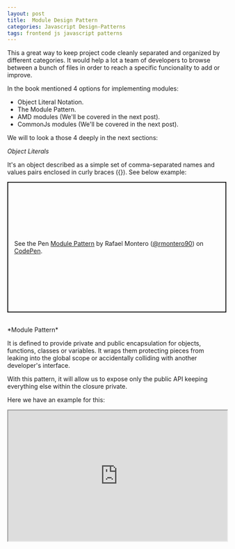 ```yaml
---
layout: post
title:  Module Design Pattern
categories: Javascript Design-Patterns
tags: frontend js javascript patterns
---
```


This a great way to keep project code cleanly separated and organized by different categories. It would help a lot a team of developers to browse between a bunch of files in order to reach a specific funcionality to add or improve.

In the book mentioned 4 options for implementing modules:

- Object Literal Notation.
- The Module Pattern.
- AMD modules (We'll be covered in the next post).
- CommonJs modules (We'll be covered in the next post).

We will to look a those 4 deeply in the next sections:

*Object Literals*

It's an object described as a simple set of comma-separated names and values pairs enclosed in curly braces ({}). See below example:

<p class="codepen" data-height="300" data-default-tab="html,result" data-slug-hash="XWwbWzE" data-editable="true" data-user="rmontero90" style="height: 300px; box-sizing: border-box; display: flex; align-items: center; justify-content: center; border: 2px solid; margin: 1em 0; padding: 1em;">
  <span>See the Pen <a href="https://codepen.io/rmontero90/pen/XWwbWzE">
  Module Pattern</a> by Rafael Montero (<a href="https://codepen.io/rmontero90">@rmontero90</a>)
  on <a href="https://codepen.io">CodePen</a>.</span>
</p>
<script async src="https://cpwebassets.codepen.io/assets/embed/ei.js"></script>

<br />
*Module Pattern*

It is defined to provide private and public encapsulation for objects, functions, classes or variables. It wraps them protecting pieces from leaking into the global scope or accidentally colliding with another developer's interface. 

With this pattern, it will allow us to expose only the public API keeping everything else within the closure private.

Here we have an example for this:

<iframe width="100%" height="300px" src="https://stackblitz.com/edit/stackblitz-starters-c79uwj?embed=1&file=myModule.js&theme=dark&view=both&terminalHeight=0"></iframe>
